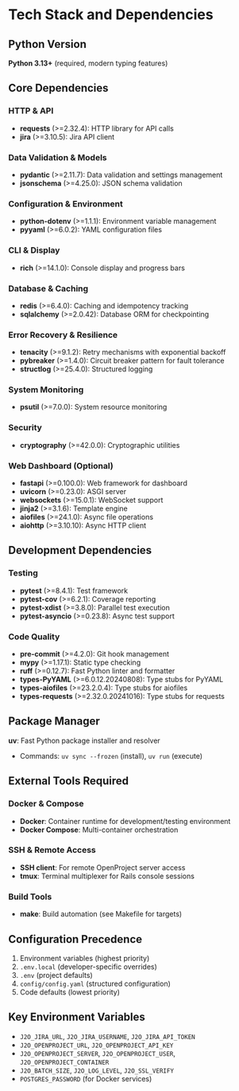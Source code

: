 # Tech Stack and Dependencies

## Python Version
**Python 3.13+** (required, modern typing features)

## Core Dependencies

### HTTP & API
- **requests** (>=2.32.4): HTTP library for API calls
- **jira** (>=3.10.5): Jira API client

### Data Validation & Models
- **pydantic** (>=2.11.7): Data validation and settings management
- **jsonschema** (>=4.25.0): JSON schema validation

### Configuration & Environment
- **python-dotenv** (>=1.1.1): Environment variable management
- **pyyaml** (>=6.0.2): YAML configuration files

### CLI & Display
- **rich** (>=14.1.0): Console display and progress bars

### Database & Caching
- **redis** (>=6.4.0): Caching and idempotency tracking
- **sqlalchemy** (>=2.0.42): Database ORM for checkpointing

### Error Recovery & Resilience
- **tenacity** (>=9.1.2): Retry mechanisms with exponential backoff
- **pybreaker** (>=1.4.0): Circuit breaker pattern for fault tolerance
- **structlog** (>=25.4.0): Structured logging

### System Monitoring
- **psutil** (>=7.0.0): System resource monitoring

### Security
- **cryptography** (>=42.0.0): Cryptographic utilities

### Web Dashboard (Optional)
- **fastapi** (>=0.100.0): Web framework for dashboard
- **uvicorn** (>=0.23.0): ASGI server
- **websockets** (>=15.0.1): WebSocket support
- **jinja2** (>=3.1.6): Template engine
- **aiofiles** (>=24.1.0): Async file operations
- **aiohttp** (>=3.10.10): Async HTTP client

## Development Dependencies

### Testing
- **pytest** (>=8.4.1): Test framework
- **pytest-cov** (>=6.2.1): Coverage reporting
- **pytest-xdist** (>=3.8.0): Parallel test execution
- **pytest-asyncio** (>=0.23.8): Async test support

### Code Quality
- **pre-commit** (>=4.2.0): Git hook management
- **mypy** (>=1.17.1): Static type checking
- **ruff** (>=0.12.7): Fast Python linter and formatter
- **types-PyYAML** (>=6.0.12.20240808): Type stubs for PyYAML
- **types-aiofiles** (>=23.2.0.4): Type stubs for aiofiles
- **types-requests** (>=2.32.0.20241016): Type stubs for requests

## Package Manager
**uv**: Fast Python package installer and resolver
- Commands: `uv sync --frozen` (install), `uv run` (execute)

## External Tools Required

### Docker & Compose
- **Docker**: Container runtime for development/testing environment
- **Docker Compose**: Multi-container orchestration

### SSH & Remote Access
- **SSH client**: For remote OpenProject server access
- **tmux**: Terminal multiplexer for Rails console sessions

### Build Tools
- **make**: Build automation (see Makefile for targets)

## Configuration Precedence
1. Environment variables (highest priority)
2. `.env.local` (developer-specific overrides)
3. `.env` (project defaults)
4. `config/config.yaml` (structured configuration)
5. Code defaults (lowest priority)

## Key Environment Variables
- `J2O_JIRA_URL`, `J2O_JIRA_USERNAME`, `J2O_JIRA_API_TOKEN`
- `J2O_OPENPROJECT_URL`, `J2O_OPENPROJECT_API_KEY`
- `J2O_OPENPROJECT_SERVER`, `J2O_OPENPROJECT_USER`, `J2O_OPENPROJECT_CONTAINER`
- `J2O_BATCH_SIZE`, `J2O_LOG_LEVEL`, `J2O_SSL_VERIFY`
- `POSTGRES_PASSWORD` (for Docker services)
